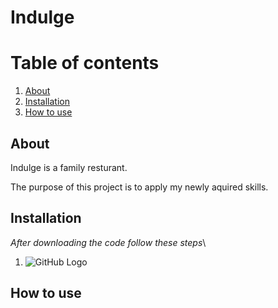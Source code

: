 # Indulge

# Table of contents

1. [About](#about)
2. [Installation](#install)
3. [How to use](#howTo)


## About <a name="about"></a>

Indulge is a family resturant. 

The purpose of this project is to apply my newly aquired skills.

## Installation <a name="install"></a>

*After downloading the code follow these steps*\

1. ![GitHub Logo](/images/logo.png)



## How to use   <a name="howTo"></a>



